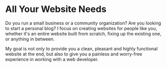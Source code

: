 # All Your Website Needs

Do you run a small business or a community organization? Are you looking to start a personal blog? I focus on creating websites for people like you, whether it's an entire website built from scratch, fixing up the existing one, or anything in between.

My goal is not only to provide you a clean, pleasant and highly functional website at the end, but also to give you a painless and worry-free experience in working with a web developer.
